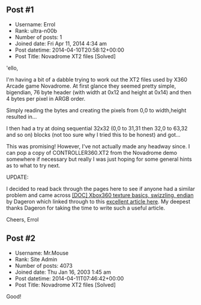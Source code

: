 ## Post #1
- Username: Errol
- Rank: ultra-n00b
- Number of posts: 1
- Joined date: Fri Apr 11, 2014 4:34 am
- Post datetime: 2014-04-10T20:58:12+00:00
- Post Title: Novadrome XT2 files [Solved]

'ello,

I'm having a bit of a dabble trying to work out the XT2 files used by X360 Arcade game Novadrome.  At first glance they seemed pretty simple, bigendian, 76 byte header (with width at 0x12 and height at 0x14) and then 4 bytes per pixel in ARGB order.

Simply reading the bytes and creating the pixels from 0,0 to width,height resulted in...



I then had a try at doing sequential 32x32 (0,0 to 31,31 then 32,0 to 63,32 and so on) blocks (not too sure why I tried this to be honest) and got...



This was promising!  However, I've not actually made any headway since.  I can pop a copy of CONTROLLER360.XT2 from the Novadrome demo somewhere if necessary but really I was just hoping for some general hints as to what to try next.

UPDATE:


I decided to read back through the pages here to see if anyone had a similar problem and came across [[DOC] Xbox360 texture basics, swizzling, endian](http://forum.xentax.com/viewtopic.php?f=18&t=10857) by Dageron which linked through to this [excellent article here](http://dageron.com/?page_id=5238&lang=en).  My deepest thanks Dageron for taking the time to write such a useful article.

Cheers,
Errol
## Post #2
- Username: Mr.Mouse
- Rank: Site Admin
- Number of posts: 4073
- Joined date: Thu Jan 16, 2003 1:45 am
- Post datetime: 2014-04-11T07:46:42+00:00
- Post Title: Novadrome XT2 files [Solved]

Good!
